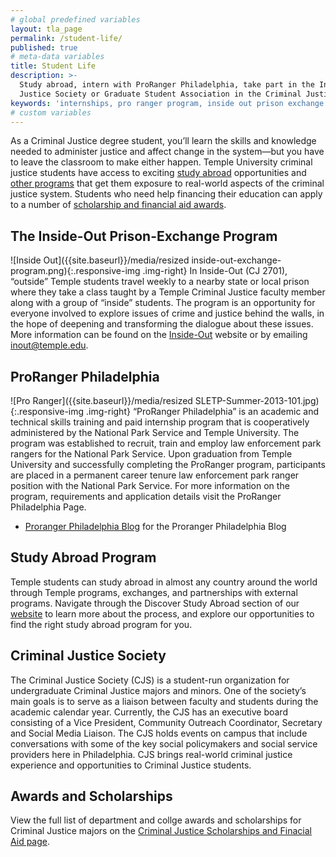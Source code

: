 ```yaml
---
# global predefined variables
layout: tla_page
permalink: /student-life/
published: true
# meta-data variables
title: Student Life
description: >-
  Study abroad, intern with ProRanger Philadelphia, take part in the Inside-Out Prison-Exchange Program, and join the Criminal
  Justice Society or Graduate Student Association in the Criminal Justice program at Temple University’s College of Liberal Arts.
keywords: 'internships, pro ranger program, inside out prison exchange program, study abroad, awards and scholarships, graduate student association'
# custom variables
---
```

As a Criminal Justice degree student, you’ll learn the skills and knowledge needed to administer justice and affect change in the system—but you have to leave the classroom to make either happen. Temple University criminal justice students have access to exciting [study abroad](#study-abroad-program) opportunities and [other programs](#proranger-philadelphia) that get them exposure to real-world aspects of the criminal justice system. Students who need help financing their education can apply to a number of [scholarship and financial aid awards](#awards-and-scholarships).

## The Inside-Out Prison-Exchange Program
![Inside Out]({{site.baseurl}}/media/resized inside-out-exchange-program.png){:.responsive-img .img-right}
In Inside-Out (CJ 2701), “outside” Temple students travel weekly to a nearby state or local prison where they take a class taught by a Temple Criminal Justice faculty member along with a group of “inside” students. The program is an opportunity for everyone involved to explore issues of crime and justice behind the walls, in the hope of deepening and transforming the dialogue about these issues. More information can be found on the [Inside-Out](http://www.insideoutcenter.org/) website or by emailing [inout@temple.edu](mailto:inout@temple.edu).

## ProRanger Philadelphia
![Pro Ranger]({{site.baseurl}}/media/resized SLETP-Summer-2013-101.jpg){:.responsive-img .img-right}
“ProRanger Philadelphia” is an academic and technical skills training and paid internship program that is cooperatively administered by the National Park Service and Temple University. The program was established to recruit, train and employ law enforcement park rangers for the National Park Service. Upon graduation from Temple University and successfully completing the ProRanger program, participants are placed in a permanent career tenure law enforcement park ranger position with the  National Park Service. For more information on the program, requirements and application details visit the ProRanger Philadelphia Page.
- [Proranger Philadelphia Blog](http://prorangerphila.blogspot.com/) for the Proranger Philadelphia Blog

## Study Abroad Program
Temple students can study abroad in almost any country around the world through Temple programs, exchanges, and partnerships with external programs. Navigate through the Discover Study Abroad section of our [website](https://studyabroad.temple.edu/) to learn more about the process, and explore our opportunities to find the right study abroad program for you.

## Criminal Justice Society
The Criminal Justice Society (CJS) is a student-run organization for undergraduate Criminal Justice majors and minors. One of the society’s main goals is to serve as a liaison between faculty and students during the academic calendar year. Currently, the CJS has an executive board consisting of a Vice President, Community Outreach Coordinator, Secretary and Social Media Liaison. The CJS holds events on campus that include conversations with some of the key social policymakers and social service providers here in Philadelphia. CJS brings real-world criminal justice experience and opportunities to Criminal Justice students.

## Awards and Scholarships
View the full list of department and collge awards and scholarships for Criminal Justice majors on the [Criminal Justice Scholarships and Finacial Aid page](https://www.temple.edu/academics/degree-programs/criminal-justice-major-la-cj-ba/criminal-justice-ba-scholarships-financial-aid).
